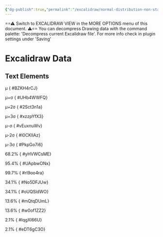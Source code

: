 ```yaml
---
{"dg-publish":true,"permalink":"/excalidraw/normal-distribution-non-standardized/","tags":["excalidraw"]}
---
```


==⚠  Switch to EXCALIDRAW VIEW in the MORE OPTIONS menu of this document. ⚠== You can decompress Drawing data with the command palette: 'Decompress current Excalidraw file'. For more info check in plugin settings under 'Saving'


# Excalidraw Data
## Text Elements
μ
{ #BZKH4rCJ}


μ+σ
{ #UHb4WWFQ}


μ+2σ
{ #2Sct3n1a}


μ+3σ
{ #xzzpYfX3}


μ-σ
{ #vEuxnuWv}


μ-2σ
{ #l0CKllAz}


μ-3σ
{ #PkpGo7i6}


68.2%
{ #yHVWCsME}


95.4%
{ #UApbwONx}


99.7%
{ #rI9oo4ra}


34.1%
{ #No5DFJUw}


34.1%
{ #oUQSldWO}


13.6%
{ #mQtqDUmL}


13.6%
{ #w0of1ZZ2}


2.1%
{ #lqgXI66U}


2.1%
{ #eDT6gC3O}


